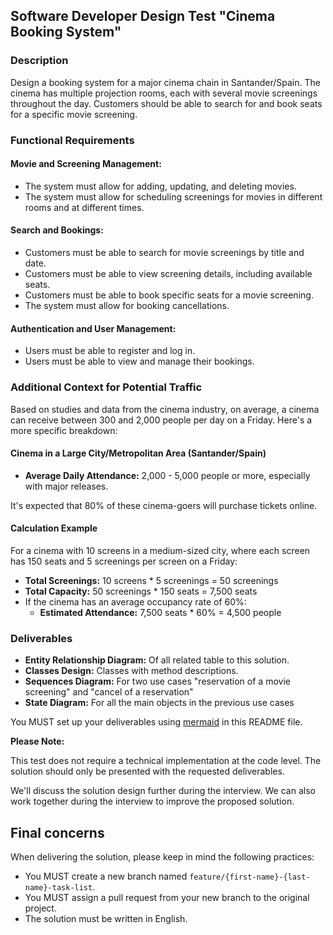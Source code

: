 ## Software Developer Design Test "Cinema Booking System"

### Description

Design a booking system for a major cinema chain in Santander/Spain. The cinema has multiple projection rooms, each with several movie screenings throughout the day. Customers should be able to search for and book seats for a specific movie screening.

### Functional Requirements

#### Movie and Screening Management:

* The system must allow for adding, updating, and deleting movies.
* The system must allow for scheduling screenings for movies in different rooms and at different times.

#### Search and Bookings:

* Customers must be able to search for movie screenings by title and date.
* Customers must be able to view screening details, including available seats.
* Customers must be able to book specific seats for a movie screening.
* The system must allow for booking cancellations.

#### Authentication and User Management:

* Users must be able to register and log in.
* Users must be able to view and manage their bookings.

### Additional Context for Potential Traffic

Based on studies and data from the cinema industry, on average, a cinema can receive between 300 and 2,000 people per day on a Friday. Here's a more specific breakdown:

#### Cinema in a Large City/Metropolitan Area (Santander/Spain)

* **Average Daily Attendance:** 2,000 - 5,000 people or more, especially with major releases.

It's expected that 80% of these cinema-goers will purchase tickets online.

#### Calculation Example

For a cinema with 10 screens in a medium-sized city, where each screen has 150 seats and 5 screenings per screen on a Friday:

* **Total Screenings:** 10 screens * 5 screenings = 50 screenings
* **Total Capacity:** 50 screenings * 150 seats = 7,500 seats
* If the cinema has an average occupancy rate of 60%:
    * **Estimated Attendance:** 7,500 seats * 60% = 4,500 people

### Deliverables

* **Entity Relationship Diagram:** Of all related table to this solution.
* **Classes Design:** Classes with method descriptions.
* **Sequences Diagram:** For two use cases "reservation of a movie screening" and "cancel of a reservation"
* **State Diagram:** For all the main objects in the previous use cases

You MUST set up your deliverables using [mermaid](https://mermaid.js.org/intro/) in this README file.

**Please Note:**

This test does not require a technical implementation at the code level. The solution should only be presented with the requested deliverables.

We'll discuss the solution design further during the interview. We can also work together during the interview to improve the proposed solution.

## Final concerns

When delivering the solution, please keep in mind the following practices:

* You MUST create a new branch named `feature/{first-name}-{last-name}-task-list`.
* You MUST assign a pull request from your new branch to the original project.
* The solution must be written in English.
